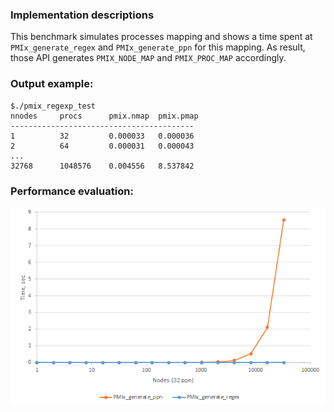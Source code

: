 ### Implementation descriptions

This benchmark simulates processes mapping and shows a time spent at `PMIx_generate_regex` and `PMIx_generate_ppn` for this mapping. As result, those API generates `PMIX_NODE_MAP` and `PMIX_PROC_MAP` accordingly.

### Output example:
```
$./pmix_regexp_test
nnodes     procs      pmix.nmap  pmix.pmap
-----------------------------------------
1          32         0.000033   0.000036
2          64         0.000031   0.000043
...
32768      1048576    0.004556   8.537842
```

### Performance evaluation:

![All modes](imgs/regexp_curves.png)


